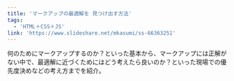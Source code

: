 ```yaml
---
title: 'マークアップの最適解を 見つけ出す方法'
tags:
  - 'HTML＋CSS＋JS'
link: 'https://www.slideshare.net/mkasumi/ss-66363251'
---
```


何のためにマークアップするのか？といった基本から、マークアップには正解がない中で、最適解に近づくためにはどう考えたら良いのか？といった現場での優先度決めなどの考え方までを紹介。

